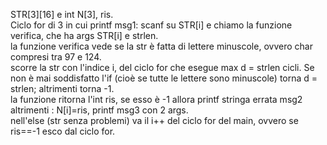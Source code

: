 STR[3][16] e int N[3], ris. <br>Ciclo for di 3 in cui printf msg1: scanf su STR[i] e chiamo la funzione verifica, che ha args STR[i] e strlen.<br>
la funzione verifica vede se la str è fatta di lettere minuscole, ovvero char compresi tra 97 e 124. <br>scorre la str con l'indice i, del ciclo for che esegue max d = strlen cicli. Se non è mai soddisfatto l'if (cioè se tutte le lettere sono minuscole) torna d = strlen; altrimenti torna -1.
<br>la funzione ritorna l'int ris, se esso è -1 allora printf stringa errata msg2 altrimenti : N[i]=ris, printf msg3 con 2 args.<br>
nell'else (str senza problemi) va il i++ del ciclo for del main, ovvero se ris==-1 esco dal ciclo for.
